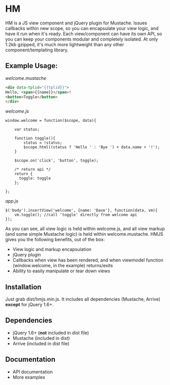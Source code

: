 # HM
HM is a JS view component and jQuery plugin for Mustache. Issues callbacks within new scope, so you can encapsulate your view logic, and have it run when it's ready. Each view/component can have its own API, so you can keep your components modular and completely isolated. At only 1.2kb gzipped, it's much more lightweight than any other component/templating library.

## Example Usage:

_welcome.mustache_
```HTML
<div data-tplid="{{tplid}}">
Hello, <span>{{name}}</span>!
<button>Toggle</button>
</div>
```
_welcome.js_
```JS
window.welcome = function($scope, data){

    var status;
    
    function toggle(){
        status = !status;
        $scope.html((status ? 'Hello ' : 'Bye ') + data.name + '!');
    }
    
    $scope.on('click', 'button', toggle);
    
    /* return api */
    return {
      toggle: toggle
    };
   
};
```
_app.js_
```JS
$('body').insertView('welcome', {name: 'Dave'}, function(data, vm){
    vm.toggle(); //call 'toggle' directly from welcome api
});
```
As you can see, all view logic is held within welcome.js, and all view markup (and some simple Mustache logic) is held within welcome.mustache. HMJS gives you the following benefits, out of the box:

- View logic and markup encapsulation
- jQuery plugin
- Callbacks when view has been rendered, and when viewmodel function (window.welcome, in the example) returns/exits
- Ability to easily manipulate or tear down views

## Installation

Just grab dist/hmjs.min.js. It includes all dependencies (Mustache, Arrive) **except** for jQuery 1.6+.

## Dependencies

- jQuery 1.6+ (**not** included in dist file)
- Mustache (included in dist)
- Arrive (included in dist file)

## Documentation

- API documentation
- More examples